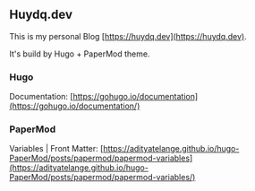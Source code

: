 ## Huydq.dev

This is my personal Blog [https://huydq.dev](https://huydq.dev).

It's build by Hugo + PaperMod theme.

### Hugo

Documentation: [https://gohugo.io/documentation](https://gohugo.io/documentation/)

### PaperMod

Variables | Front Matter: [https://adityatelange.github.io/hugo-PaperMod/posts/papermod/papermod-variables](https://adityatelange.github.io/hugo-PaperMod/posts/papermod/papermod-variables/)